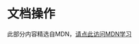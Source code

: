 # 文档操作

此部分内容精选自MDN，[请点此访问MDN学习](https://developer.mozilla.org/zh-CN/docs/Learn/JavaScript/Client-side_web_APIs/Manipulating_documents)

